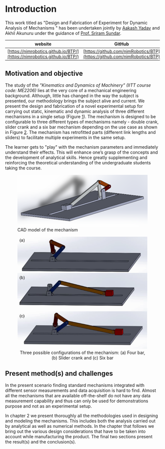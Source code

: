 
# Introduction

This work titled as "Design and Fabrication of Experiment for Dynamic Analysis of Mechanisms " has been undertaken jointly by [Aakash Yadav](http://nimrobotics.github.io/) and Akhil Akunuru under the guidance of [Prof. Sriram Sundar](https://iittp.ac.in/dr-sriram-sundar).

|website| GitHub |
|--|--|
| [https://nimrobotics.github.io/BTP/](https://nimrobotics.github.io/BTP/) | [https://github.com/nimRobotics/BTP](https://github.com/nimRobotics/BTP) |


## Motivation and objective

The study of the *"Kinematics and Dynamics of Machinery" (IITT course code: ME2206)* lies at the very core of a mechanical engineering
background. Although, little has changed in the way the subject is presented, our methodology brings the subject alive and current. We
present the design and fabrication of a novel experimental setup for carrying out static, kinematic and dynamic analysis of three different
mechanisms in a single setup (Figure <a href="#cad_ful" data-reference-type="ref" data-reference="cad_ful">1</a>). The mechanism is designed to be configurable to three different types of mechanisms namely - double crank, slider crank and a six bar mechanism depending on the use case as shown in Figure <a href="#cad_all" data-reference-type="ref" data-reference="cad_all">2</a>. The mechanism has retrofitted parts (different link lengths and sliders) to facilitate multiple experiments in the same setup.

The learner gets to "play" with the mechanism parameters and immediately understand their effects. This will enhance one’s grasp of the concepts
and the development of analytical skills. Hence greatly supplementing and reinforcing the theoretical understanding of the undergraduate
students taking the course.

<figure>
<img align="center" src="Pictures/cad_model.png" id="cad_ful" alt="" /><figcaption>CAD model of the mechanism</figcaption>
</figure>

<figure align="center">
<img src="Pictures/all_mech.png" id="cad_all" alt="" /><figcaption>Three possible configurations of the mechanism: (a) Four bar, (b) Slider crank and (c) Six bar</figcaption>
</figure>


## Present method(s) and challenges

In the present scenario finding standard mechanisms integrated with
different sensor measurements and data acquisition is hard to find.
Almost all the mechanisms that are available off-the-shelf do not have
any data measurement capability and thus can only be used for
demonstrations purpose and not as an experimental setup.

In chapter 2 we present thoroughly all the methodologies used in
designing and modeling the mechanisms. This includes both the analysis
carried out by analytical as well as numerical methods. In the chapter
that follows we bring out the various design considerations that have to
be taken into account while manufacturing the product. The final two
sections present the result(s) and the conclusion(s).